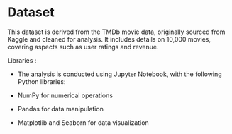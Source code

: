 # Dataset
This dataset is derived from the TMDb movie data, originally sourced from Kaggle and cleaned for analysis. It includes details on 10,000 movies, covering aspects such as user ratings and revenue.

Libraries : 
* The analysis is conducted using Jupyter Notebook, with the following Python libraries:

* NumPy for numerical operations

* Pandas for data manipulation

* Matplotlib and Seaborn for data visualization
